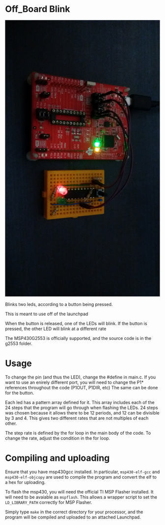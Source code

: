 # Off_Board Blink

![Picture](offboard.jpg)

Blinks two leds, according to a button being pressed.

This is meant to use off of the launchpad

When the button is released, one of the LEDs will blink.
If the button is pressed, the other LED will blink at a different rate

The MSP430G2553 is officially supported, and the source code is in the g2553 folder.

# Usage

To change the pin (and thus the LED), change the #define in main.c.
If you want to use an enirely different port, you will need to change the P1* references throughout the code (P1OUT, P1DIR, etc)
The same can be done for the button.

Each led has a pattern array defined for it. This array includes each of the 24 steps that the program will go through when flashing the LEDs. 24 steps was chosen because it allows there to be 12 periods, and 12 can be divisible by 3 and 4. This gives two different rates that are not multiples of each other.

The step rate is defined by the for loop in the main body of the code. To change the rate, adjust the condition in the for loop.

# Compiling and uploading

Ensure that you have msp430gcc installed. In particular, `msp430-elf-gcc` and `msp430-elf-objcopy` are used to compile the program and convert the elf to a hex for uploading.

To flash the msp430, you will need the official TI MSP Flasher installed. It will need to be avaiable as `mspflash`. This allows a wrapper script to set the `LD_LIBRARY_PATH` correctly for MSP Flasher.

Simply type `make` in the correct directory for your processor, and the program will be compiled and uploaded to an attached Launchpad.

